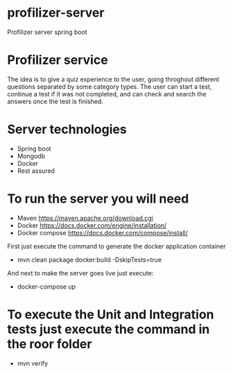 # profilizer-server
Profilizer server spring boot

# Profilizer service

The idea is to give a quiz experience to the user, going throghout different questions separated by some category types. The user can start a test, continue a test if it was not completed, and can check and search the answers once the test is finished.

# Server technologies
  - Spring boot
  - Mongodb
  - Docker
  - Rest assured
  
# To run the server you will need
  - Maven https://maven.apache.org/download.cgi
  - Docker https://docs.docker.com/engine/installation/
  - Docker compose https://docs.docker.com/compose/install/
  
First just execute the command to generate the docker application container

  - mvn clean package docker:build -DskipTests=true

And next to make the server goes live just execute:

 - docker-compose up
  
# To execute the Unit and Integration tests just execute the command in the roor folder
 - mvn verify

